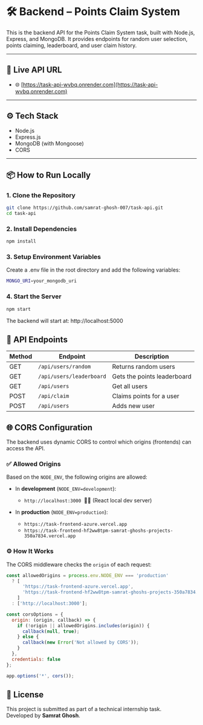 # 🛠️ Backend – Points Claim System

This is the backend API for the Points Claim System task, built with Node.js, Express, and MongoDB. It provides endpoints for random user selection, points claiming, leaderboard, and user claim history.

---

## 🔗 Live API URL

- 🌐 [https://task-api-wvbq.onrender.com](https://task-api-wvbq.onrender.com)

---

## ⚙️ Tech Stack

- Node.js
- Express.js
- MongoDB (with Mongoose)
- CORS

---

## 📦 How to Run Locally

### 1. Clone the Repository
```bash
git clone https://github.com/samrat-ghosh-007/task-api.git
cd task-api
```

### 2.  Install Dependencies
```bash
npm install
```

### 3. Setup Environment Variables
Create a .env file in the root directory and add the following variables:
```bash
MONGO_URI=your_mongodb_uri
```

### 4. Start the Server
```bash
npm start
```

The backend will start at: http://localhost:5000

## 🧪 API Endpoints

| Method | Endpoint                   | Description                        |
|--------|----------------------------|------------------------------------|
| GET    | `/api/users/random`        | Returns random users               |
| GET    | `/api/users/leaderboard`   | Gets the points leaderboard        |
| GET	   | `/api/users`               |	Get all users                      |
| POST   | `/api/claim`               | Claims points for a user           |
| POST   | `/api/users`               | Adds new user                      |

## 🌐 CORS Configuration

The backend uses dynamic CORS to control which origins (frontends) can access the API.

### ✅ Allowed Origins

Based on the `NODE_ENV`, the following origins are allowed:

- In **development** (`NODE_ENV=development`):
  - `http://localhost:3000` &nbsp;🧑‍💻 (React local dev server)

- In **production** (`NODE_ENV=production`):
  - `https://task-frontend-azure.vercel.app`
  - `https://task-frontend-hf2ww8tpm-samrat-ghoshs-projects-350a7834.vercel.app`

### ⚙️ How It Works

The CORS middleware checks the `origin` of each request:

```js
const allowedOrigins = process.env.NODE_ENV === 'production'
  ? [
      'https://task-frontend-azure.vercel.app',
      'https://task-frontend-hf2ww8tpm-samrat-ghoshs-projects-350a7834.vercel.app'
    ]
  : ['http://localhost:3000'];

const corsOptions = {
  origin: (origin, callback) => {
    if (!origin || allowedOrigins.includes(origin)) {
      callback(null, true);
    } else {
      callback(new Error('Not allowed by CORS'));
    }
  },
  credentials: false
};

app.options('*', cors());
```

## 🧾 License

This project is submitted as part of a technical internship task.  
Developed by **Samrat Ghosh**.





